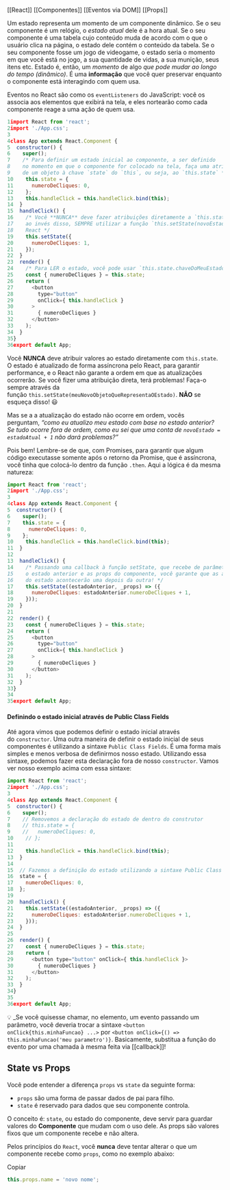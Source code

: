 [[React]]
[[Componentes]]
[[Eventos via DOM]]
[[Props]]


Um estado representa um momento de um componente dinâmico. Se o seu componente é um relógio, o _estado atual_ dele é a hora atual. Se o seu componente é uma tabela cujo conteúdo muda de acordo com o que o usuário clica na página, o estado dele contém o conteúdo da tabela. Se o seu componente fosse um jogo de videogame, o estado seria o momento em que você está no jogo, a sua quantidade de vidas, a sua munição, seus itens etc. Estado é, então, um _momento_ de algo _que pode mudar ao longo do tempo (dinâmico)_. É uma **informação** que você quer preservar enquanto o componente está interagindo com quem usa.

Eventos no React são como os `eventListeners` do JavaScript: você os associa aos elementos que exibirá na tela, e eles nortearão como cada componente reage a uma ação de quem usa.

```jsx
1import React from 'react';
2import './App.css';
3
4class App extends React.Component {
5  constructor() {
6    super();
7    /* Para definir um estado inicial ao componente, a ser definido
8    no momento em que o componente for colocado na tela, faça uma atribuição
9    de um objeto à chave `state` do `this`, ou seja, ao `this.state` */
10    this.state = {
11      numeroDeCliques: 0,
12    };
13    this.handleClick = this.handleClick.bind(this);
14  }
15  handleClick() {
16    /* Você **NUNCA** deve fazer atribuições diretamente a `this.state`. Deve,
17    ao invés disso, SEMPRE utilizar a função `this.setState(novoEstado)` do
18    React */
19    this.setState({
20      numeroDeCliques: 1,
21    });
22  }
23  render() {
24    /* Para LER o estado, você pode usar `this.state.chaveDoMeuEstado` */
25    const { numeroDeCliques } = this.state;
26    return (
27      <button
28        type="button"
29        onClick={ this.handleClick }
30      >
31        { numeroDeCliques }
32      </button>
33    );
34  }
35}
36export default App;
```


Você **NUNCA** deve atribuir valores ao estado diretamente com `this.state`. O estado é atualizado de forma assíncrona pelo React, para garantir performance, e o React não garante a ordem em que as atualizações ocorrerão. Se você fizer uma atribuição direta, terá problemas! Faça-o sempre através da função `this.setState(meuNovoObjetoQueRepresentaOEstado)`. **NÃO** se esqueça disso! 😃

Mas se a a atualização do estado não ocorre em ordem, vocês perguntam, _“como eu atualizo meu estado com base no estado anterior? Se tudo ocorre fora de ordem, como eu sei que uma conta de `novoEstado = estadoAtual + 1` não dará problemas?”_

Pois bem! Lembre-se de que, com Promises, para garantir que algum código executasse somente após o retorno da Promise, que é assíncrona, você tinha que colocá-lo dentro da função `.then`. Aqui a lógica é da mesma natureza:

```jsx
import React from 'react';
2import './App.css';
3
4class App extends React.Component {
5  constructor() {
6    super();
7    this.state = {
8      numeroDeCliques: 0,
9    };
10    this.handleClick = this.handleClick.bind(this);
11  }
12
13  handleClick() {
14    /* Passando uma callback à função setState, que recebe de parâmetros
15    o estado anterior e as props do componente, você garante que as atualizações
16    do estado acontecerão uma depois da outra! */
17    this.setState((estadoAnterior, _props) => ({
18      numeroDeCliques: estadoAnterior.numeroDeCliques + 1,
19    }));
20  }
21
22  render() {
23    const { numeroDeCliques } = this.state;
24    return (
25      <button
26        type="button"
27        onClick={ this.handleClick }
28      >
29        { numeroDeCliques }
30      </button>
31    );
32  }
33}
34
35export default App;
```

#### Definindo o estado inicial através de Public Class Fields

Até agora vimos que podemos definir o estado inicial através do `constructor`. Uma outra maneira de definir o estado inicial de seus componentes é utilizando a sintaxe `Public Class Fields`. É uma forma mais simples e menos verbosa de definirmos nosso estado. Utilizando essa sintaxe, podemos fazer esta declaração fora de nosso `constructor`. Vamos ver nosso exemplo acima com essa sintaxe:
```jsx
import React from 'react';
2import './App.css';
3
4class App extends React.Component {
5  constructor() {
6    super();
7    // Removemos a declaração do estado de dentro do construtor
8    // this.state = {
9    //   numeroDeCliques: 0,
10    // };
11
12    this.handleClick = this.handleClick.bind(this);
13  }
14
15  // Fazemos a definição do estado utilizando a sintaxe Public Class Field
16  state = {
17    numeroDeCliques: 0,
18  };
19
20  handleClick() {
21    this.setState((estadoAnterior, _props) => ({
22      numeroDeCliques: estadoAnterior.numeroDeCliques + 1,
23    }));
24  }
25
26  render() {
27    const { numeroDeCliques } = this.state;
28    return (
29      <button type="button" onClick={ this.handleClick }>
30        { numeroDeCliques }
31      </button>
32    );
33  }
34}
35
36export default App;
```

💡 _Se você quisesse chamar, no elemento, um evento passando um parâmetro, você deveria trocar a sintaxe `<button onClick{this.minhaFuncao} ...>` por `<button onClick={() => this.minhaFuncao('meu parametro')}`. Basicamente, substitua a função do evento por uma chamada à mesma feita via [[callback]]!


## State vs Props

Você pode entender a diferença `props` vs `state` da seguinte forma:

-   `props` são uma forma de passar dados de pai para filho.
-   `state` é reservado para dados que seu componente controla.

O conceito é: `state`, ou estado do componente, deve servir para guardar valores do **Componente** que mudam com o uso dele. As props são valores fixos que um componente recebe e não altera.

Pelos princípios do `React`, você **nunca** deve tentar alterar o que um componente recebe como `props`, como no exemplo abaixo:

Copiar

```jsx
this.props.name = 'novo nome';
```